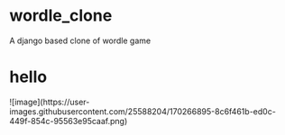 # wordle_clone
A django based clone of wordle game
<h1>hello</h1>
![image](https://user-images.githubusercontent.com/25588204/170266895-8c6f461b-ed0c-449f-854c-95563e95caaf.png)

